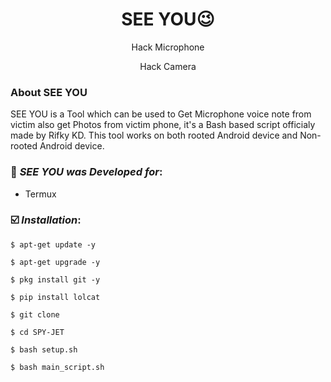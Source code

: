 <h1 align="center">SEE YOU😉</h1>
<p align="center">
     Hack Microphone  </p>
<p align="center">    
     Hack Camera  
      </p>

   ### About SEE YOU


SEE YOU is a Tool which can be used to Get Microphone voice note from victim also get Photos from victim phone, it's a Bash based script officialy made by Rifky KD. This tool works on both rooted Android device and Non-rooted Android device.

   ### 🎯 ***SEE YOU was Developed for***:

* Termux

### ☑️ ***Installation***:

```
$ apt-get update -y
```
```
$ apt-get upgrade -y
```
```
$ pkg install git -y
```
```
$ pip install lolcat
```
```
$ git clone 
```
```
$ cd SPY-JET
```
```
$ bash setup.sh
```
```
$ bash main_script.sh
```
```
```
